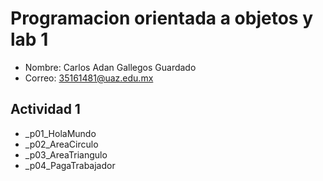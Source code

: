 # Programacion orientada a objetos y lab 1

- Nombre: Carlos Adan Gallegos Guardado  
- Correo: 35161481@uaz.edu.mx

## Actividad 1

- _p01_HolaMundo
- _p02_AreaCirculo
- _p03_AreaTriangulo
- _p04_PagaTrabajador
